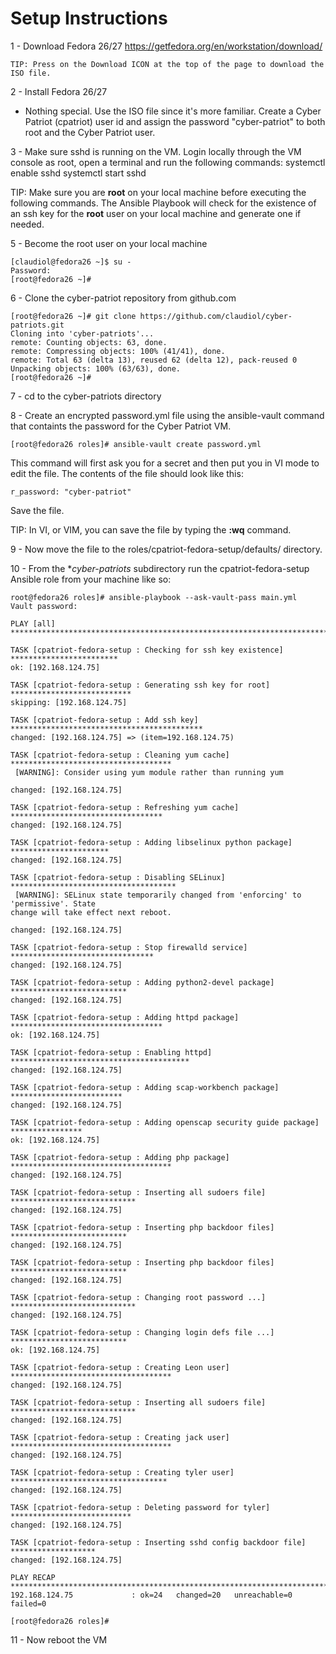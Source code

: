 # Setup Instructions

1 - Download Fedora 26/27
https://getfedora.org/en/workstation/download/

    TIP: Press on the Download ICON at the top of the page to download the ISO file.

2 - Install Fedora 26/27
  - Nothing special.  Use the ISO file since it's more familiar. Create a Cyber Patriot (cpatriot) user id and assign the password "cyber-patriot" to both root and the Cyber Patriot user.

3 - Make sure sshd is running on the VM. Login locally through the VM console as root, open a terminal and run the following commands:
   systemctl enable sshd
   systemctl start sshd

TIP: Make sure you are **root** on your local machine before executing the following commands.  The Ansible Playbook will check for the existence of an ssh key for the **root** user on your local machine and generate one if needed.

5 - Become the root user on your local machine
````
[claudiol@fedora26 ~]$ su - 
Password: 
[root@fedora26 ~]# 
````

6 - Clone the cyber-patriot repository from github.com
````
[root@fedora26 ~]# git clone https://github.com/claudiol/cyber-patriots.git
Cloning into 'cyber-patriots'...
remote: Counting objects: 63, done.
remote: Compressing objects: 100% (41/41), done.
remote: Total 63 (delta 13), reused 62 (delta 12), pack-reused 0
Unpacking objects: 100% (63/63), done.
[root@fedora26 ~]# 
````

7 - cd to the cyber-patriots directory

8 - Create an encrypted password.yml file using the ansible-vault command that containts the password for the Cyber Patriot VM. 
````
[root@fedora26 roles]# ansible-vault create password.yml
````

This command will first ask you for a secret and then put you in VI mode to edit the file. The contents of the file should look like this:
````
r_password: "cyber-patriot"
````

Save the file. 

TIP: In VI, or VIM, you can save the file by typing the **:wq** command.

9 - Now move the file to the roles/cpatriot-fedora-setup/defaults/ directory.

10 - From the **cyber-patriots* subdirectory run the  cpatriot-fedora-setup Ansible role from your machine like so:

````
root@fedora26 roles]# ansible-playbook --ask-vault-pass main.yml 
Vault password: 

PLAY [all] ***************************************************************************

TASK [cpatriot-fedora-setup : Checking for ssh key existence] ************************
ok: [192.168.124.75]

TASK [cpatriot-fedora-setup : Generating ssh key for root] ***************************
skipping: [192.168.124.75]

TASK [cpatriot-fedora-setup : Add ssh key] *******************************************
changed: [192.168.124.75] => (item=192.168.124.75)

TASK [cpatriot-fedora-setup : Cleaning yum cache] ************************************
 [WARNING]: Consider using yum module rather than running yum

changed: [192.168.124.75]

TASK [cpatriot-fedora-setup : Refreshing yum cache] **********************************
changed: [192.168.124.75]

TASK [cpatriot-fedora-setup : Adding libselinux python package] **********************
changed: [192.168.124.75]

TASK [cpatriot-fedora-setup : Disabling SELinux] *************************************
 [WARNING]: SELinux state temporarily changed from 'enforcing' to 'permissive'. State
change will take effect next reboot.

changed: [192.168.124.75]

TASK [cpatriot-fedora-setup : Stop firewalld service] ********************************
changed: [192.168.124.75]

TASK [cpatriot-fedora-setup : Adding python2-devel package] **************************
changed: [192.168.124.75]

TASK [cpatriot-fedora-setup : Adding httpd package] **********************************
ok: [192.168.124.75]

TASK [cpatriot-fedora-setup : Enabling httpd] ****************************************
changed: [192.168.124.75]

TASK [cpatriot-fedora-setup : Adding scap-workbench package] *************************
changed: [192.168.124.75]

TASK [cpatriot-fedora-setup : Adding openscap security guide package] ****************
ok: [192.168.124.75]

TASK [cpatriot-fedora-setup : Adding php package] ************************************
changed: [192.168.124.75]

TASK [cpatriot-fedora-setup : Inserting all sudoers file] ****************************
changed: [192.168.124.75]

TASK [cpatriot-fedora-setup : Inserting php backdoor files] **************************
changed: [192.168.124.75]

TASK [cpatriot-fedora-setup : Inserting php backdoor files] **************************
changed: [192.168.124.75]

TASK [cpatriot-fedora-setup : Changing root password ...] ****************************
changed: [192.168.124.75]

TASK [cpatriot-fedora-setup : Changing login defs file ...] **************************
ok: [192.168.124.75]

TASK [cpatriot-fedora-setup : Creating Leon user] ************************************
changed: [192.168.124.75]

TASK [cpatriot-fedora-setup : Inserting all sudoers file] ****************************
changed: [192.168.124.75]

TASK [cpatriot-fedora-setup : Creating jack user] ************************************
changed: [192.168.124.75]

TASK [cpatriot-fedora-setup : Creating tyler user] ***********************************
changed: [192.168.124.75]

TASK [cpatriot-fedora-setup : Deleting password for tyler] ***************************
changed: [192.168.124.75]

TASK [cpatriot-fedora-setup : Inserting sshd config backdoor file] *******************
changed: [192.168.124.75]

PLAY RECAP ***************************************************************************
192.168.124.75             : ok=24   changed=20   unreachable=0    failed=0   

[root@fedora26 roles]# 
````
11 - Now reboot the VM
